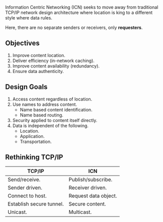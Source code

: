 Information Centric Networking (ICN) seeks to move away from traditional TCP/IP network design architecture where location is king to a different style where data rules.

Here, there are no separate senders or receivers, only **requesters**.

## Objectives
1. Improve content location.
2. Deliver efficiency (in-network caching).
3. Improve content availability (redundancy).
4. Ensure data authenticity.

## Design Goals
1. Access content regardless of location.
2. Use names to address content.
	- Name based content identification.
	* Name based routing.
2. Security applied to content itself directly.
3. Data is independent of the following.
	- Location.
	- Application.
	- Transportation.
## Rethinking TCP/IP
|TCP/IP|ICN|
|---|---|
|Send/receive.|Publish/subscribe.|
|Sender driven.|Receiver driven.|
|Connect to host.|Request data object.|
|Establish secure tunnel.|Secure content.|
|Unicast.|Multicast.|
